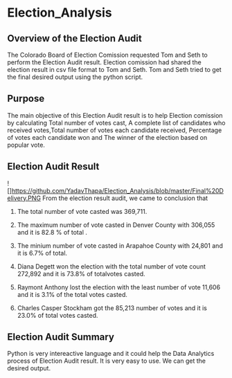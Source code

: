 # Election_Analysis

## Overview of the Election Audit
The Colorado Board of Election Comission requested Tom and Seth to perform the Election Audit result. Election comission had shared the election result in csv file format to Tom and Seth. Tom and Seth tried to get the final desired output using the python script.

## Purpose
The main objective of this Election Audit result is to help Election comission by calculating Total number of votes cast, A complete list of candidates who received votes,Total number of votes each candidate received, Percentage of votes each candidate won and The winner of the election based on popular vote.

## Election Audit Result
![]https://github.com/YadavThapa/Election_Analysis/blob/master/Final%20Delivery.PNG
From the election result audit, we came to conclusion that 

1. The total number of vote casted was 369,711.

2. The maximum number of vote casted in Denver County with 306,055 and it is 82.8 % of total .

3. The minium number of vote casted in Arapahoe County with 24,801 and it is 6.7% of total.

4. Diana Degett won the election with the total number of vote count 272,892 and it is 73.8% of totalvotes casted.

5. Raymont Anthony lost the election with the least number of vote 11,606 and it is 3.1% of the total votes casted.
6. Charles Casper Stockham got the 85,213 number of votes and it is 23.0% of total votes casted.

## Election Audit Summary
Python is very intereactive language and it could help the Data Analytics process of Election Audit result. It is very easy to use. We can get the desired output.
